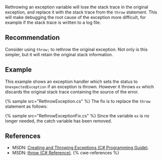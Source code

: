 Rethrowing an exception variable will lose the stack trace in the original exception, and replace it with the stack trace from the `throw` statement. This will make debugging the root cause of the exception more difficult, for example if the stack trace is written to a log file.


## Recommendation
Consider using `throw;` to rethrow the original exception. Not only is this simpler, but it will retain the original stack information.


## Example
This example shows an exception handler which sets the status to `UnexpectedException` if an exception is thrown. However it throws `ex` which discards the original stack trace containing the source of the error.

{% sample src="RethrowException.cs" %}
The fix is to replace the `throw` statement as follows:

{% sample src="RethrowExceptionFix.cs" %}
Since the variable `ex` is no longer needed, the catch variable has been removed.


## References
* MSDN: [Creating and Throwing Exceptions (C\# Programming Guide)](https://msdn.microsoft.com/en-us/library/ms173163.aspx).
* MSDN: [throw (C\# Reference)](https://msdn.microsoft.com/en-us/library/1ah5wsex.aspx).
{% cwe-references %}
